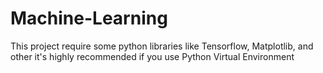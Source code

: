 # Machine-Learning

This project require some python libraries like Tensorflow, Matplotlib, and other
it's highly recommended if you use Python Virtual Environment
